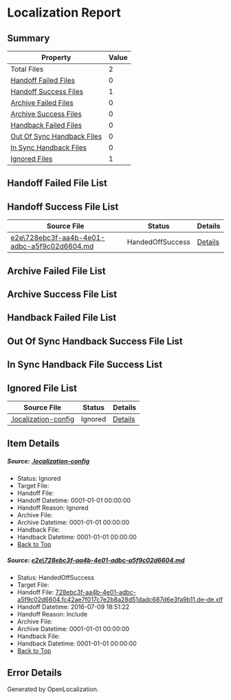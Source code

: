 # <a name='report-top'></a> Localization Report

## Summary
 Property | Value 
 -------- | ----- 
 Total Files | 2
[ Handoff Failed Files ](#handoff-failed-list)| 0
[ Handoff Success Files ](#handoff-success-list)| 1
[ Archive Failed Files ](#archive-failed-list)| 0
[ Archive Success Files ](#archive-success-list)| 0
[ Handback Failed Files ](#handback-failed-list)| 0
[ Out Of Sync Handback Files ](#outofsync-handback-success-list)| 0
[ In Sync Handback Files ](#insync-handback-success-list)| 0
[ Ignored Files ](#ignored-list)| 1

## <a name='handoff-failed-list'></a> Handoff Failed File List

## <a name='handoff-success-list'></a> Handoff Success File List
 Source File | Status | Details 
 ----------- | ------ | ------- 
 [e2e\728ebc3f-aa4b-4e01-adbc-a5f9c02d6604.md](https://github.com/OpenLocalizationTestOrg/oltest/blob/6024cd29a191814b5a85e1668b6a02e08c1c23c3/e2e/728ebc3f-aa4b-4e01-adbc-a5f9c02d6604.md) | HandedOffSuccess | [Details](#8033b59db854a3641b6df4e23dc56d5b2298d5351)

## <a name='archive-failed-list'></a> Archive Failed File List

## <a name='archive-success-list'></a> Archive Success File List

## <a name='handback-failed-list'></a> Handback Failed File List

## <a name='outofsync-handback-success-list'></a> Out Of Sync Handback Success File List

## <a name='insync-handback-success-list'></a> In Sync Handback File Success List

## <a name='ignored-list'></a> Ignored File List
 Source File | Status | Details 
 ----------- | ------ | ------- 
 [.localization-config](https://github.com/OpenLocalizationTestOrg/oltest/blob/6024cd29a191814b5a85e1668b6a02e08c1c23c3/.localization-config) | Ignored | [Details](#3d4f252ac210baf56311d7e97dcc2db10974dbd20)

## Item Details
##### <a name='3d4f252ac210baf56311d7e97dcc2db10974dbd20'></a> Source: [.localization-config](https://github.com/OpenLocalizationTestOrg/oltest/blob/6024cd29a191814b5a85e1668b6a02e08c1c23c3/.localization-config)
* Status: Ignored
* Target File: 
* Handoff File: 
* Handoff Datetime: 0001-01-01 00:00:00
* Handoff Reason: Ignored
* Archive File: 
* Archive Datetime: 0001-01-01 00:00:00
* Handback File: 
* Handback Datetime: 0001-01-01 00:00:00
* [Back to Top](#report-top)

##### <a name='8033b59db854a3641b6df4e23dc56d5b2298d5351'></a> Source: [e2e\728ebc3f-aa4b-4e01-adbc-a5f9c02d6604.md](https://github.com/OpenLocalizationTestOrg/oltest/blob/6024cd29a191814b5a85e1668b6a02e08c1c23c3/e2e/728ebc3f-aa4b-4e01-adbc-a5f9c02d6604.md)
* Status: HandedOffSuccess
* Target File: 
* Handoff File: [728ebc3f-aa4b-4e01-adbc-a5f9c02d6604.fc42ae7f017c7e2b8a28d51dadc687d6e3fa9b11.de-de.xlf](https://github.com/OpenLocalizationTestOrg/olhandoff-e2e/blob/6d555e3d56b5c1b1efaebec1f4cff3545e8f0625/ol-handoff/OpenLocalizationTestOrg/oltest-dede-fly/ci/ht/728ebc3f-aa4b-4e01-adbc-a5f9c02d6604.fc42ae7f017c7e2b8a28d51dadc687d6e3fa9b11.de-de.xlf)
* Handoff Datetime: 2016-07-09 18:51:22
* Handoff Reason: Include
* Archive File: 
* Archive Datetime: 0001-01-01 00:00:00
* Handback File: 
* Handback Datetime: 0001-01-01 00:00:00
* [Back to Top](#report-top)


## Error Details

Generated by OpenLocalization.
